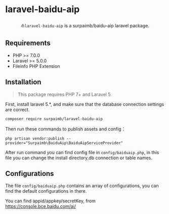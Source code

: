 # laravel-baidu-aip

<p align="center">⛵<code>laravel-baidu-aip</code> is a surpaimb/baidu-aip laravel package.</p>



Requirements
------------
 - PHP >= 7.0.0
 - Laravel >= 5.0.0
 - Fileinfo PHP Extension

Installation
------------

> This package requires PHP 7+ and Laravel 5

First, install laravel 5.*, and make sure that the database connection settings are correct.

```
composer require surpaimb/laravel-baidu-aip
```

Then run these commands to publish assets and config：

```
php artisan vendor:publish --provider="Surpaimb\BaiduAip\BaiduAipServiceProvider"
```
After run command you can find config file in `config/baiduaip.php`, in this file you can change the install directory,db connection or table names.


Configurations
------------
The file `config/baiduaip.php` contains an array of configurations, you can find the default configurations in there.

You can find appid/appkey/secretKey, from https://console.bce.baidu.com/ai/ 


